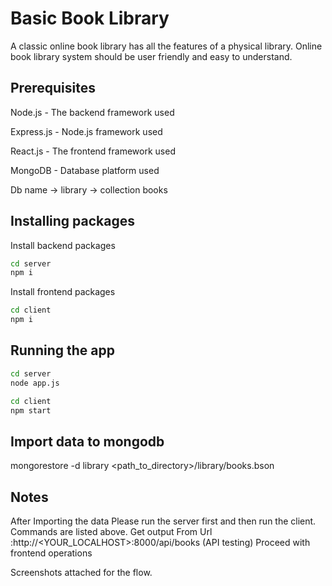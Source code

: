 
# Basic Book Library

A classic online book library has all the features of a physical library. Online book library system should be user friendly and easy to understand. 

## Prerequisites

Node.js - The backend framework used

Express.js - Node.js framework used

React.js - The frontend framework used

MongoDB - Database platform used

Db name -> library -> collection books

## Installing packages

Install backend packages
```bash
cd server
npm i
```

Install frontend packages
```bash
cd client
npm i
```

## Running the app
```bash
cd server
node app.js
```
```bash
cd client
npm start
```
## Import data to mongodb
mongorestore -d library <path_to_directory>/library/books.bson

## Notes
After Importing the data
Please run the server first and then run the client. Commands are listed above.
Get output From Url :http://<YOUR_LOCALHOST>:8000/api/books (API testing)
Proceed with frontend operations

Screenshots attached for the flow.

